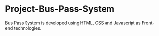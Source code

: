 # Project-Bus-Pass-System
Bus Pass System is developed using HTML, CSS and Javascript as Front-end technologies.
